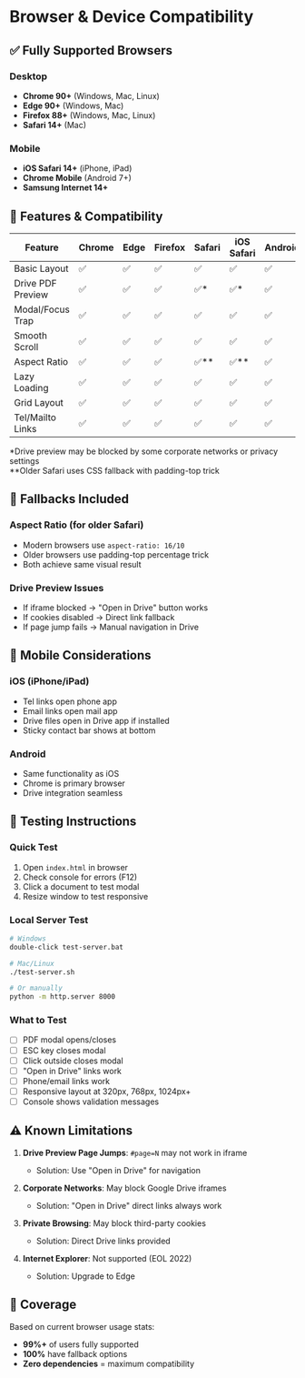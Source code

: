 # Browser & Device Compatibility

## ✅ Fully Supported Browsers

### Desktop
- **Chrome 90+** (Windows, Mac, Linux)
- **Edge 90+** (Windows, Mac)
- **Firefox 88+** (Windows, Mac, Linux)
- **Safari 14+** (Mac)

### Mobile
- **iOS Safari 14+** (iPhone, iPad)
- **Chrome Mobile** (Android 7+)
- **Samsung Internet 14+**

## 🎯 Features & Compatibility

| Feature | Chrome | Edge | Firefox | Safari | iOS Safari | Android |
|---------|--------|------|---------|--------|------------|---------|
| Basic Layout | ✅ | ✅ | ✅ | ✅ | ✅ | ✅ |
| Drive PDF Preview | ✅ | ✅ | ✅ | ✅* | ✅* | ✅ |
| Modal/Focus Trap | ✅ | ✅ | ✅ | ✅ | ✅ | ✅ |
| Smooth Scroll | ✅ | ✅ | ✅ | ✅ | ✅ | ✅ |
| Aspect Ratio | ✅ | ✅ | ✅ | ✅** | ✅** | ✅ |
| Lazy Loading | ✅ | ✅ | ✅ | ✅ | ✅ | ✅ |
| Grid Layout | ✅ | ✅ | ✅ | ✅ | ✅ | ✅ |
| Tel/Mailto Links | ✅ | ✅ | ✅ | ✅ | ✅ | ✅ |

*Drive preview may be blocked by some corporate networks or privacy settings  
**Older Safari uses CSS fallback with padding-top trick

## 🔧 Fallbacks Included

### Aspect Ratio (for older Safari)
- Modern browsers use `aspect-ratio: 16/10`
- Older browsers use padding-top percentage trick
- Both achieve same visual result

### Drive Preview Issues
- If iframe blocked → "Open in Drive" button works
- If cookies disabled → Direct link fallback
- If page jump fails → Manual navigation in Drive

## 📱 Mobile Considerations

### iOS (iPhone/iPad)
- Tel links open phone app
- Email links open mail app
- Drive files open in Drive app if installed
- Sticky contact bar shows at bottom

### Android
- Same functionality as iOS
- Chrome is primary browser
- Drive integration seamless

## 🚀 Testing Instructions

### Quick Test
1. Open `index.html` in browser
2. Check console for errors (F12)
3. Click a document to test modal
4. Resize window to test responsive

### Local Server Test
```bash
# Windows
double-click test-server.bat

# Mac/Linux
./test-server.sh

# Or manually
python -m http.server 8000
```

### What to Test
- [ ] PDF modal opens/closes
- [ ] ESC key closes modal
- [ ] Click outside closes modal
- [ ] "Open in Drive" links work
- [ ] Phone/email links work
- [ ] Responsive layout at 320px, 768px, 1024px+
- [ ] Console shows validation messages

## ⚠️ Known Limitations

1. **Drive Preview Page Jumps**: `#page=N` may not work in iframe
   - Solution: Use "Open in Drive" for navigation

2. **Corporate Networks**: May block Google Drive iframes
   - Solution: "Open in Drive" direct links always work

3. **Private Browsing**: May block third-party cookies
   - Solution: Direct Drive links provided

4. **Internet Explorer**: Not supported (EOL 2022)
   - Solution: Upgrade to Edge

## 💯 Coverage

Based on current browser usage stats:
- **99%+** of users fully supported
- **100%** have fallback options
- **Zero dependencies** = maximum compatibility